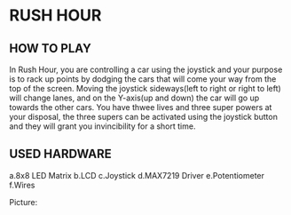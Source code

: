 <h1>RUSH HOUR</h1>
<h2>HOW TO PLAY </h2>
 In Rush Hour, you are controlling a car using the joystick and your purpose is to rack up points by dodging the cars that will come your
way from the top of the screen. Moving the joystick sideways(left to right or right to left) will change lanes, and on the Y-axis(up and
down) the car will go up towards the other cars. You have thwee lives and three super powers at your disposal, the three supers can be
activated using the joystick button and they will grant you invincibility for a short time.  
<h2>USED HARDWARE</h2>  
a.8x8 LED Matrix  
b.LCD  
c.Joystick  
d.MAX7219 Driver  
e.Potentiometer  
f.Wires  
  
  
Picture:   
